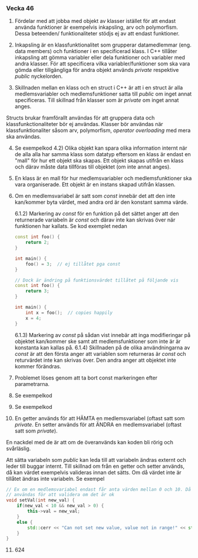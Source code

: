 ### Vecka 46

1. Fördelar med att jobba med objekt av klasser istället för att endast använda funktioner är exempelvis inkapsling, arv och polymorfism. Dessa beteenden/ funktionaliteter stödjs ej av att endast funktioner.

2. Inkapsling är en klassfunktionalitet som grupperar datamedlemmar (eng. data members) och funktioner i en specificerad klass. I C++ tillåter inkapsling att gömma variabler eller dela funktioner och variabler med andra klasser. För att specificera vilka variabler/funktioner som ska vara gömda eller tillgängliga för andra objekt används *private* respektive *public* nyckelorden. 

3. Skillnaden mellan en klass och en struct i C++ är att i en struct är alla medlemsvariabler och medlemsfunktioner satta till *public* om inget annat specificeras. Till skillnad från klasser som är *private* om inget annat anges. 

Structs brukar framförallt användas för att gruppera data och klassfunkctionaliteter bör ej användas. Klasser bör användas när klassfunktionaliter såsom arv, polymorfism, *operator overloading* med mera ska användas. 

4. Se exempelkod
    4.2)
    Olika objekt kan spara olika information internt när de alla alla har samma klass som datatyp eftersom en klass är endast en "mall" för hur ett objekt ska skapas. Ett objekt skapas utifrån en klass och därav måste data tillföras till objektet (om inte annat anges). 

5. En klass är en mall för hur medlemsvariabler och medlemsfunktioner ska vara organiserade. Ett objekt är en instans skapad utifrån klassen. 

6. Om en medlemsvariabel är satt som *const* innebär det att den inte kan/kommer byta värdet, med andra ord är den konstant samma värde. 

    6.1.2) Markering av *const* för en funktion på det sättet anger att den returnerade variabeln är *const* och därav inte kan skrivas över när funktionen har kallats. Se kod exemplet nedan
    ```c++
    const int foo() {
        return 2;
    }

    int main() {
        foo() = 3;  // ej tillåtet pga const 
    }
    ```

    ```c++
    // Dock är ändring på funktionsvärdet tillåtet på följande vis 
    const int foo() {
        return 3;
    }

    int main() {
        int x = foo();  // copies happily
        x = 4;
    }
    ```
    6.1.3) Markering av *const* på sådan vist innebär att inga modifieringar på objektet kan/kommer ske samt att medlemsfunktioner som inte är är konstanta kan kallas på. 
    6.1.4) Skillnaden på de olika användningarna av *const* är att den första anger att variablen som returneras är *const* och returvärdet inte kan skrivas över. Den andra anger att objektet inte kommer förändras. 

7. Problemet löses genom att ta bort const markeringen efter parametrarna. 

8. Se exempelkod

9. Se exempelkod

10. En getter används för att HÄMTA en medlemsvariabel (oftast satt som *private*. En setter används för att ÄNDRA en medlemsvariabel (oftast satt som *private*).

En nackdel med de är att om de överanvänds kan koden bli rörig och svårläslig.

Att sätta variabeln som *public* kan leda till att variabeln ändras externt och leder till buggar internt. Till skillnad om från en getter och setter används, då kan värdet exempelvis valideras innan det sätts. Om då värdet inte är tillåtet ändras inte variabeln. Se exempel

```c++ 
// Ex om en medlemsvariabel endast får anta värden mellan 0 och 10. Då kan setter:n 
// användas för att validera om det är ok
void setVal(int new_val) {
    if(new_val < 10 && new_val > 0) {
        this->val = new_val;
    }
    else {
        std::cerr << "Can not set new value, value not in range!" << std::endl;
    }
}
```

11. 624
